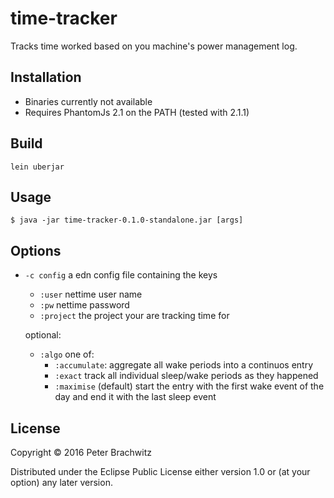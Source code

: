 # time-tracker

Tracks time worked based on you machine's power management log.

## Installation

* Binaries currently not available
* Requires PhantomJs 2.1 on the PATH (tested with 2.1.1)


## Build
    lein uberjar

## Usage

    

    $ java -jar time-tracker-0.1.0-standalone.jar [args]

## Options

* `-c config` a edn config file containing
    the keys
    * `:user` nettime user name
    * `:pw` nettime password
    * `:project` the project your are tracking time for

    optional:
    * `:algo` one of:
      * `:accumulate`: aggregate all wake periods into a continuos entry
      * `:exact` track all individual sleep/wake periods as they happened
      * `:maximise` (default) start the entry with the first wake event of the day and end it with the last sleep event 


## License

Copyright © 2016 Peter Brachwitz

Distributed under the Eclipse Public License either version 1.0 or (at
your option) any later version.
